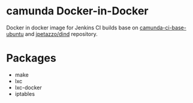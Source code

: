 # camunda Docker-in-Docker

Docker in docker image for Jenkins CI builds base on [camunda-ci-base-ubuntu][]
and [jpetazzo/dind][dind] repository.

# Packages
  - make
  - lxc
  - lxc-docker
  - iptables

[camunda-ci-base-ubuntu]: https://github.com/camunda-ci/camunda-docker-ci-base-ubuntu
[dind]: https://github.com/jpetazzo/dind
